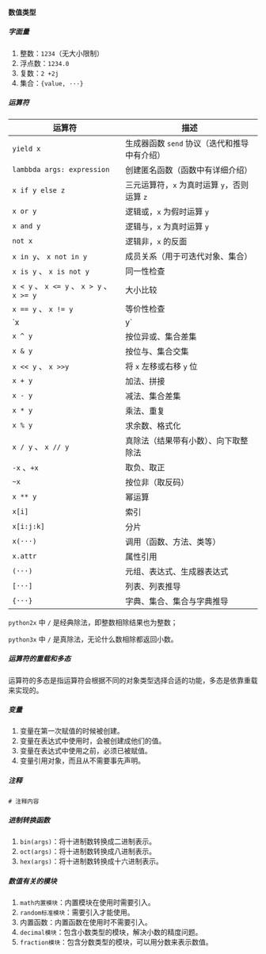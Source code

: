 #### 数值类型

##### 字面量

1. 整数：`1234`（无大小限制）
2. 浮点数：`1234.0`
3. 复数：`2 +2j `
4. 集合：`{value, ···}`

##### 运算符

| 运算符                                     | 描述                                         |
| ------------------------------------------ | -------------------------------------------- |
| `yield x`                                  | 生成器函数 `send` 协议（迭代和推导中有介绍） |
| `lambbda args: expression`                 | 创建匿名函数（函数中有详细介绍）             |
| `x if y else z`                            | 三元运算符，`x` 为真时运算 `y`，否则运算 `z` |
| `x or y`                                   | 逻辑或，`x` 为假时运算 `y`                   |
| `x and y`                                  | 逻辑与，`x` 为真时运算 `y`                   |
| `not x`                                    | 逻辑非，`x` 的反面                           |
| `x in y`、 `x not in y`                    | 成员关系（用于可迭代对象、集合）             |
| `x is y` 、 `x is not y`                   | 同一性检查                                   |
| `x < y` 、 `x <= y` 、 `x > y` 、 `x >= y` | 大小比较                                     |
| `x == y` 、 `x != y`                       | 等价性检查                                   |
| `x | y`                                    | 按位或、集合并集                             |
| `x ^ y`                                    | 按位异或、集合差集                           |
| `x & y`                                    | 按位与、集合交集                             |
| `x << y` 、 `x >>y`                        | 将 `x` 左移或右移 `y` 位                     |
| `x + y`                                    | 加法、拼接                                   |
| `x - y`                                    | 减法、集合差集                               |
| `x * y`                                    | 乘法、重复                                   |
| `x % y`                                    | 求余数、格式化                               |
| `x / y` 、 `x // y`                        | 真除法（结果带有小数）、向下取整除法         |
| `-x` 、`+x`                                | 取负、取正                                   |
| `~x`                                       | 按位非（取反码）                             |
| `x ** y`                                   | 幂运算                                       |
| `x[i]`                                     | 索引                                         |
| `x[i:j:k]`                                 | 分片                                         |
| `x(···)`                                   | 调用（函数、方法、类等）                     |
| `x.attr`                                   | 属性引用                                     |
| `(···)`                                    | 元组、表达式、生成器表达式                   |
| `[···]`                                    | 列表、列表推导                               |
| `{···}`                                    | 字典、集合、集合与字典推导                   |

`python2x`  中 `/` 是经典除法，即整数相除结果也为整数；

`python3x`  中 `/` 是真除法，无论什么数相除都返回小数。

##### 运算符的重载和多态

运算符的多态是指运算符会根据不同的对象类型选择合适的功能，多态是依靠重载来实现的。

##### 变量

1. 变量在第一次赋值的时候被创建。
2. 变量在表达式中使用时，会被创建成他们的值。
3. 变量在表达式中使用之前，必须已被赋值。
4. 变量引用对象，而且从不需要事先声明。

##### 注释

`# 注释内容`

##### 进制转换函数

1. `bin(args)`：将十进制数转换成二进制表示。
2. `oct(args)`：将十进制数转换成八进制表示。
3. `hex(args)`：将十进制数转换成十六进制表示。

##### 数值有关的模块

1. `math内置模块`：内置模块在使用时需要引入。
2. `random标准模块`：需要引入才能使用。
3. 内置函数：内置函数在使用时不需要引入。
4. `decimal模块`：包含小数类型的模块，解决小数的精度问题。
5. `fraction模块`：包含分数类型的模块，可以用分数来表示数值。